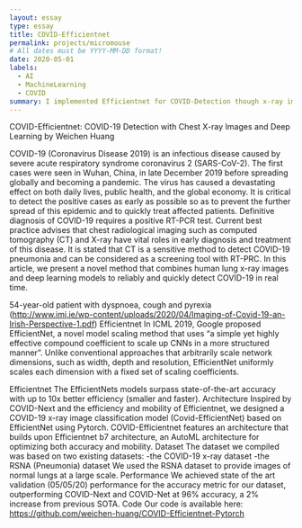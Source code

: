 ```yaml
---
layout: essay
type: essay
title: COVID-Efficientnet
permalink: projects/micromouse
# All dates must be YYYY-MM-DD format!
date: 2020-05-01
labels:
  - AI
  - MachineLearning
  - COVID
summary: I implemented Efficientnet for COVID-Detection though x-ray imaging.
---
```


COVID-Efficientnet: COVID-19 Detection with Chest X-ray Images and Deep Learning
by Weichen Huang

COVID-19 (Coronavirus Disease 2019) is an infectious disease caused by severe acute respiratory syndrome coronavirus 2 (SARS-CoV-2). The first cases were seen in Wuhan, China, in late December 2019 before spreading globally and becoming a pandemic. The virus has caused a devastating effect on both daily lives, public health, and the global economy. It is critical to detect the positive cases as early as possible so as to prevent the further spread of this epidemic and to quickly treat affected patients.
Definitive diagnosis of COVID-19 requires a positive RT-PCR test. Current best practice advises that chest radiological imaging such as computed tomography (CT) and X-ray have vital roles in early diagnosis and treatment of this disease. It is stated that CT is a sensitive method to detect COVID-19 pneumonia and can be considered as a screening tool with RT-PRC.
In this article, we present a novel method that combines human lung x-ray images and deep learning models to reliably and quickly detect COVID-19 in real time.

54-year-old patient with dyspnoea, cough and pyrexia (http://www.imj.ie/wp-content/uploads/2020/04/Imaging-of-Covid-19-an-Irish-Perspective-1.pdf)
Efficientnet
In ICML 2019, Google proposed EfficientNet, a novel model scaling method that uses “a simple yet highly effective compound coefficient to scale up CNNs in a more structured manner”. Unlike conventional approaches that arbitrarily scale network dimensions, such as width, depth and resolution, EfficientNet uniformly scales each dimension with a fixed set of scaling coefficients.

Efficientnet
The EfficientNets models surpass state-of-the-art accuracy with up to 10x better efficiency (smaller and faster).
Architecture
Inspired by COVID-Next and the efficiency and mobility of Efficientnet, we designed a COVID-19 x-ray image classification model (Covid-EfficientNet) based on EfficientNet using Pytorch. COVID-Efficientnet features an architecture that builds upon Efficientnet b7 architecture, an AutoML architecture for optimizing both accuracy and mobility.
Dataset
The dataset we compiled was based on two existing datasets:
-the COVID-19 x-ray dataset
-the RSNA (Pneumonia) dataset
We used the RSNA dataset to provide images of normal lungs at a large scale.
Performance
We achieved state of the art validation (05/05/20) performance for the accuracy metric for our dataset, outperforming COVID-Next and COVID-Net at 96% accuracy, a 2% increase from previous SOTA.
Code
Our code is available here:
https://github.com/weichen-huang/COVID-Efficientnet-Pytorch
